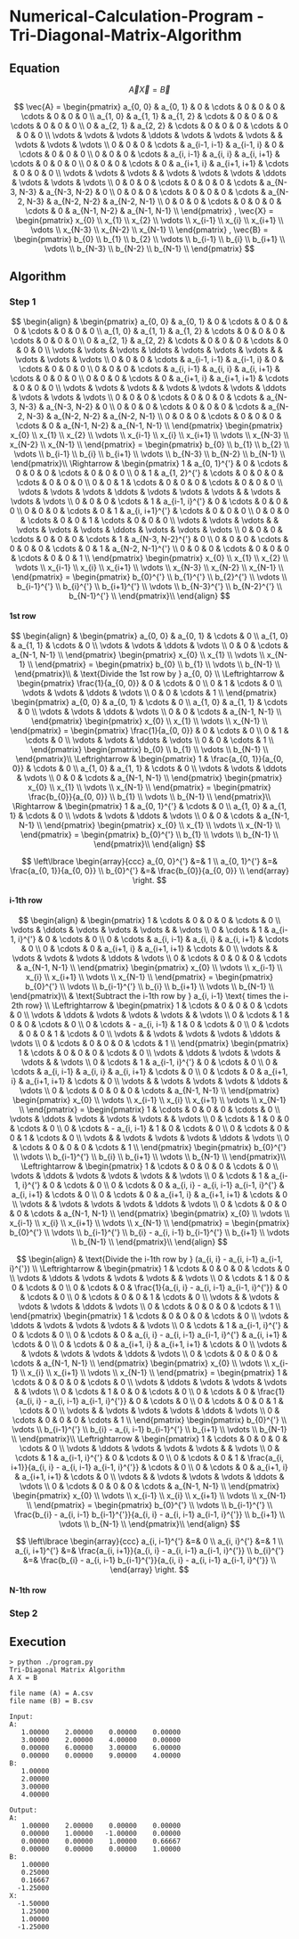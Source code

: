 # Numerical-Calculation-Program - Tri-Diagonal-Matrix-Algorithm
## Equation


$$
\vec{A} \vec{X} = \vec{B}
$$

$$
\vec{A} =
\begin{pmatrix}
	a_{0, 0}	& a_{0, 1}	& 0		& \cdots	& 0		& 0		& 0		& \cdots	& 0		& 0		& 0		\\
	a_{1, 0}	& a_{1, 1}	& a_{1, 2}	& \cdots	& 0		& 0		& 0		& \cdots	& 0		& 0		& 0		\\
	0		& a_{2, 1}	& a_{2, 2}	& \cdots	& 0		& 0		& 0		& \cdots	& 0		& 0		& 0		\\
	\vdots		& \vdots	& \vdots	& \ddots	& \vdots	& \vdots	& \vdots	& 		& \vdots	& \vdots	& \vdots	\\
	0		& 0		& 0		& \cdots	& a_{i-1, i-1}	& a_{i-1, i}	& 0		& \cdots	& 0		& 0		& 0		\\
	0		& 0		& 0		& \cdots	& a_{i, i-1}	& a_{i, i}	& a_{i, i+1}	& \cdots	& 0		& 0		& 0		\\
	0		& 0		& 0		& \cdots	& 0		& a_{i+1, i}	& a_{i+1, i+1}	& \cdots	& 0		& 0		& 0		\\
	\vdots		& \vdots	& \vdots	& 		& \vdots	& \vdots	& \vdots	& \ddots	& \vdots	& \vdots	& \vdots	\\
	0		& 0		& 0		& \cdots	& 0		& 0		& 0		& \cdots	& a_{N-3, N-3}	& a_{N-3, N-2}	& 0		\\
	0		& 0		& 0		& \cdots	& 0		& 0		& 0		& \cdots	& a_{N-2, N-3}	& a_{N-2, N-2}	& a_{N-2, N-1}	\\
	0		& 0		& 0		& \cdots	& 0		& 0		& 0		& \cdots	& 0		& a_{N-1, N-2}	& a_{N-1, N-1}	\\
\end{pmatrix}
,
\vec{X} =
\begin{pmatrix}
	x_{0}	\\
	x_{1}	\\
	x_{2}	\\
	\vdots	\\
	x_{i-1}	\\
	x_{i}	\\
	x_{i+1}	\\
	\vdots	\\
	x_{N-3}	\\
	x_{N-2}	\\
	x_{N-1}	\\
\end{pmatrix}
,
\vec{B} =
\begin{pmatrix}
	b_{0}	\\
	b_{1}	\\
	b_{2}	\\
	\vdots	\\
	b_{i-1}	\\
	b_{i}	\\
	b_{i+1}	\\
	\vdots	\\
	b_{N-3}	\\
	b_{N-2}	\\
	b_{N-1}	\\
\end{pmatrix}
$$

## Algorithm
### Step 1
$$
\begin{align}
	& \begin{pmatrix}
		a_{0, 0}	& a_{0, 1}	& 0		& \cdots	& 0		& 0		& 0		& \cdots	& 0		& 0		& 0		\\
		a_{1, 0}	& a_{1, 1}	& a_{1, 2}	& \cdots	& 0		& 0		& 0		& \cdots	& 0		& 0		& 0		\\
		0		& a_{2, 1}	& a_{2, 2}	& \cdots	& 0		& 0		& 0		& \cdots	& 0		& 0		& 0		\\
		\vdots		& \vdots	& \vdots	& \ddots	& \vdots	& \vdots	& \vdots	& 		& \vdots	& \vdots	& \vdots	\\
		0		& 0		& 0		& \cdots	& a_{i-1, i-1}	& a_{i-1, i}	& 0		& \cdots	& 0		& 0		& 0		\\
		0		& 0		& 0		& \cdots	& a_{i, i-1}	& a_{i, i}	& a_{i, i+1}	& \cdots	& 0		& 0		& 0		\\
		0		& 0		& 0		& \cdots	& 0		& a_{i+1, i}	& a_{i+1, i+1}	& \cdots	& 0		& 0		& 0		\\
		\vdots		& \vdots	& \vdots	& 		& \vdots	& \vdots	& \vdots	& \ddots	& \vdots	& \vdots	& \vdots	\\
		0		& 0		& 0		& \cdots	& 0		& 0		& 0		& \cdots	& a_{N-3, N-3}	& a_{N-3, N-2}	& 0		\\
		0		& 0		& 0		& \cdots	& 0		& 0		& 0		& \cdots	& a_{N-2, N-3}	& a_{N-2, N-2}	& a_{N-2, N-1}	\\
		0		& 0		& 0		& \cdots	& 0		& 0		& 0		& \cdots	& 0		& a_{N-1, N-2}	& a_{N-1, N-1}	\\
	\end{pmatrix}
	\begin{pmatrix}
		x_{0}	\\
		x_{1}	\\
		x_{2}	\\
		\vdots	\\
		x_{i-1}	\\
		x_{i}	\\
		x_{i+1}	\\
		\vdots	\\
		x_{N-3}	\\
		x_{N-2}	\\
		x_{N-1}	\\
	\end{pmatrix}
	=
	\begin{pmatrix}
		b_{0}	\\
		b_{1}	\\
		b_{2}	\\
		\vdots	\\
		b_{i-1}	\\
		b_{i}	\\
		b_{i+1}	\\
		\vdots	\\
		b_{N-3}	\\
		b_{N-2}	\\
		b_{N-1}	\\
	\end{pmatrix}\\
	\Rightarrow &
	\begin{pmatrix}
		1		& a_{0, 1}^{'}	& 0		& \cdots	& 0		& 0			& 0			& \cdots	& 0		& 0			& 0			\\
		0		& 1		& a_{1, 2}^{'}	& \cdots	& 0		& 0			& 0			& \cdots	& 0		& 0			& 0			\\
		0		& 0		& 1		& \cdots	& 0		& 0			& 0			& \cdots	& 0		& 0			& 0			\\
		\vdots		& \vdots	& \vdots	& \ddots	& \vdots	& \vdots		& \vdots		& 		& \vdots	& \vdots		& \vdots		\\
		0		& 0		& 0		& \cdots	& 1		& a_{i-1, i}^{'}	& 0			& \cdots	& 0		& 0			& 0			\\
		0		& 0		& 0		& \cdots	& 0		& 1			& a_{i, i+1}^{'}	& \cdots	& 0		& 0			& 0			\\
		0		& 0		& 0		& \cdots	& 0		& 0			& 1			& \cdots	& 0		& 0			& 0			\\
		\vdots		& \vdots	& \vdots	& 		& \vdots	& \vdots		& \vdots		& \ddots	& \vdots	& \vdots		& \vdots		\\
		0		& 0		& 0		& \cdots	& 0		& 0			& 0			& \cdots	& 1		& a_{N-3, N-2}^{'}	& 0			\\
		0		& 0		& 0		& \cdots	& 0		& 0			& 0			& \cdots	& 0		& 1			& a_{N-2, N-1}^{'}	\\
		0		& 0		& 0		& \cdots	& 0		& 0			& 0			& \cdots	& 0		& 0			& 1			\\
	\end{pmatrix}
	\begin{pmatrix}
		x_{0}	\\
		x_{1}	\\
		x_{2}	\\
		\vdots	\\
		x_{i-1}	\\
		x_{i}	\\
		x_{i+1}	\\
		\vdots	\\
		x_{N-3}	\\
		x_{N-2}	\\
		x_{N-1}	\\
	\end{pmatrix}
	=
	\begin{pmatrix}
		b_{0}^{'}	\\
		b_{1}^{'}	\\
		b_{2}^{'}	\\
		\vdots		\\
		b_{i-1}^{'}	\\
		b_{i}^{'}	\\
		b_{i+1}^{'}	\\
		\vdots		\\
		b_{N-3}^{'}	\\
		b_{N-2}^{'}	\\
		b_{N-1}^{'}	\\
	\end{pmatrix}\\
\end{align}
$$

#### 1st row
$$
\begin{align}
	& \begin{pmatrix}
		a_{0, 0}	& a_{0, 1}	& \cdots	& 0		\\
		a_{1, 0}	& a_{1, 1}	& \cdots	& 0		\\
		\vdots		& \vdots	& \ddots	& \vdots	\\
		0		& 0		& \cdots	& a_{N-1, N-1}	\\
	\end{pmatrix}
	\begin{pmatrix}
		x_{0}	\\
		x_{1}	\\
		\vdots	\\
		x_{N-1}	\\
	\end{pmatrix}
	=
	\begin{pmatrix}
		b_{0}	\\
		b_{1}	\\
		\vdots	\\
		b_{N-1}	\\
	\end{pmatrix}\\
	& \text{Divide the 1st row by } a_{0, 0} \\
	\Leftrightarrow &
	\begin{pmatrix}
		\frac{1}{a_{0, 0}}	& 0		& \cdots	& 0		\\
		0			& 1		& \cdots	& 0		\\
		\vdots			& \vdots	& \ddots	& \vdots	\\
		0			& 0		& \cdots	& 1		\\
	\end{pmatrix}
	\begin{pmatrix}
		a_{0, 0}	& a_{0, 1}	& \cdots	& 0		\\
		a_{1, 0}	& a_{1, 1}	& \cdots	& 0		\\
		\vdots		& \vdots	& \ddots	& \vdots	\\
		0		& 0		& \cdots	& a_{N-1, N-1}	\\
	\end{pmatrix}
	\begin{pmatrix}
		x_{0}	\\
		x_{1}	\\
		\vdots	\\
		x_{N-1}	\\
	\end{pmatrix}
	=
	\begin{pmatrix}
		\frac{1}{a_{0, 0}}	& 0		& \cdots	& 0		\\
		0			& 1		& \cdots	& 0		\\
		\vdots			& \vdots	& \ddots	& \vdots	\\
		0			& 0		& \cdots	& 1		\\
	\end{pmatrix}
	\begin{pmatrix}
		b_{0}	\\
		b_{1}	\\
		\vdots	\\
		b_{N-1}	\\
	\end{pmatrix}\\
	\Leftrightarrow &
	\begin{pmatrix}
		1		& \frac{a_{0, 1}}{a_{0, 0}}	& \cdots	& 0		\\
		a_{1, 0}	& a_{1, 1}			& \cdots	& 0		\\
		\vdots		& \vdots			& \ddots	& \vdots	\\
		0		& 0				& \cdots	& a_{N-1, N-1}	\\
	\end{pmatrix}
	\begin{pmatrix}
		x_{0}	\\
		x_{1}	\\
		\vdots	\\
		x_{N-1}	\\
	\end{pmatrix}
	=
	\begin{pmatrix}
		\frac{b_{0}}{a_{0, 0}}	\\
		b_{1}			\\
		\vdots			\\
		b_{N-1}			\\
	\end{pmatrix}\\
	\Rightarrow &
	\begin{pmatrix}
		1		& a_{0, 1}^{'}	& \cdots	& 0		\\
		a_{1, 0}	& a_{1, 1}	& \cdots	& 0		\\
		\vdots		& \vdots	& \ddots	& \vdots	\\
		0		& 0		& \cdots	& a_{N-1, N-1}	\\
	\end{pmatrix}
	\begin{pmatrix}
		x_{0}	\\
		x_{1}	\\
		\vdots	\\
		x_{N-1}	\\
	\end{pmatrix}
	=
	\begin{pmatrix}
		b_{0}^{'}		\\
		b_{1}			\\
		\vdots			\\
		b_{N-1}			\\
	\end{pmatrix}\\
\end{align}
$$

$$
\left\lbrace
\begin{array}{ccc}
	a_{0, 0}^{'}	&=& 1				\\
	a_{0, 1}^{'}	&=& \frac{a_{0, 1}}{a_{0, 0}}	\\
	b_{0}^{'}	&=& \frac{b_{0}}{a_{0, 0}}	\\
\end{array}
\right.
$$

#### i-1th row
$$
\begin{align}
	& \begin{pmatrix}
		1	& \cdots	& 0		& 0			& 0		& \cdots	& 0		\\
		\vdots	& \ddots	& \vdots	& \vdots		& \vdots	& 		& \vdots	\\
		0	& \cdots	& 1		& a_{i-1, i}^{'}	& 0		& \cdots	& 0		\\
		0	& \cdots	& a_{i, i-1}	& a_{i, i}		& a_{i, i+1}	& \cdots	& 0		\\
		0	& \cdots	& 0		& a_{i+1, i}		& a_{i+1, i+1}	& \cdots	& 0		\\
		\vdots	& 		& \vdots	& \vdots		& \vdots	& \ddots	& \vdots	\\
		0	& \cdots	& 0		& 0			& 0		& \cdots	& a_{N-1, N-1}	\\
	\end{pmatrix}
	\begin{pmatrix}
		x_{0}	\\
		\vdots	\\
		x_{i-1}	\\
		x_{i}	\\
		x_{i+1}	\\
		\vdots	\\
		x_{N-1}	\\
	\end{pmatrix}
	=
	\begin{pmatrix}
		b_{0}^{'}	\\
		\vdots		\\
		b_{i-1}^{'}	\\
		b_{i}		\\
		b_{i+1}		\\
		\vdots		\\
		b_{N-1}		\\
	\end{pmatrix}\\
	& \text{Subtract the i-1th row by } a_{i, i-1} \text{ times the i-2th row}	\\
	\Leftrightarrow &
	\begin{pmatrix}
		1	& \cdots	& 0		& 0		& 0		& \cdots	& 0		\\
		\vdots	& \ddots	& \vdots	& \vdots	& \vdots	& 		& \vdots	\\
		0	& \cdots	& 1		& 0		& 0		& \cdots	& 0		\\
		0	& \cdots	& - a_{i, i-1}	& 1		& 0		& \cdots	& 0		\\
		0	& \cdots	& 0		& 0		& 1		& \cdots	& 0		\\
		\vdots	& 		& \vdots	& \vdots	& \vdots	& \ddots	& \vdots	\\
		0	& \cdots	& 0		& 0		& 0		& \cdots	& 1		\\
	\end{pmatrix}
	\begin{pmatrix}
		1	& \cdots	& 0		& 0			& 0		& \cdots	& 0		\\
		\vdots	& \ddots	& \vdots	& \vdots		& \vdots	& 		& \vdots	\\
		0	& \cdots	& 1		& a_{i-1, i}^{'}	& 0		& \cdots	& 0		\\
		0	& \cdots	& a_{i, i-1}	& a_{i, i}		& a_{i, i+1}	& \cdots	& 0		\\
		0	& \cdots	& 0		& a_{i+1, i}		& a_{i+1, i+1}	& \cdots	& 0		\\
		\vdots	& 		& \vdots	& \vdots		& \vdots	& \ddots	& \vdots	\\
		0	& \cdots	& 0		& 0			& 0		& \cdots	& a_{N-1, N-1}	\\
	\end{pmatrix}
	\begin{pmatrix}
		x_{0}	\\
		\vdots	\\
		x_{i-1}	\\
		x_{i}	\\
		x_{i+1}	\\
		\vdots	\\
		x_{N-1}	\\
	\end{pmatrix}
	=
	\begin{pmatrix}
		1	& \cdots	& 0		& 0		& 0		& \cdots	& 0		\\
		\vdots	& \ddots	& \vdots	& \vdots	& \vdots	& 		& \vdots	\\
		0	& \cdots	& 1		& 0		& 0		& \cdots	& 0		\\
		0	& \cdots	& - a_{i, i-1}	& 1		& 0		& \cdots	& 0		\\
		0	& \cdots	& 0		& 0		& 1		& \cdots	& 0		\\
		\vdots	& 		& \vdots	& \vdots	& \vdots	& \ddots	& \vdots	\\
		0	& \cdots	& 0		& 0		& 0		& \cdots	& 1		\\
	\end{pmatrix}
	\begin{pmatrix}
		b_{0}^{'}	\\
		\vdots		\\
		b_{i-1}^{'}	\\
		b_{i}		\\
		b_{i+1}		\\
		\vdots		\\
		b_{N-1}		\\
	\end{pmatrix}\\
	\Leftrightarrow &
	\begin{pmatrix}
		1	& \cdots	& 0		& 0					& 0		& \cdots	& 0		\\
		\vdots	& \ddots	& \vdots	& \vdots				& \vdots	& 		& \vdots	\\
		0	& \cdots	& 1		& a_{i-1, i}^{'}			& 0		& \cdots	& 0		\\
		0	& \cdots	& 0		& a_{i, i} - a_{i, i-1} a_{i-1, i}^{'}	& a_{i, i+1}	& \cdots	& 0		\\
		0	& \cdots	& 0		& a_{i+1, i}				& a_{i+1, i+1}	& \cdots	& 0		\\
		\vdots	& 		& \vdots	& \vdots				& \vdots	& \ddots	& \vdots	\\
		0	& \cdots	& 0		& 0					& 0		& \cdots	& a_{N-1, N-1}	\\
	\end{pmatrix}
	\begin{pmatrix}
		x_{0}	\\
		\vdots	\\
		x_{i-1}	\\
		x_{i}	\\
		x_{i+1}	\\
		\vdots	\\
		x_{N-1}	\\
	\end{pmatrix}
	=
	\begin{pmatrix}
		b_{0}^{'}			\\
		\vdots				\\
		b_{i-1}^{'}			\\
		b_{i} - a_{i, i-1} b_{i-1}^{'}	\\
		b_{i+1}				\\
		\vdots				\\
		b_{N-1}				\\
	\end{pmatrix}\\
\end{align}
$$

$$
\begin{align}
	& \text{Divide the i-1th row by } (a_{i, i} - a_{i, i-1} a_{i-1, i}^{'})	\\
	\Leftrightarrow &
	\begin{pmatrix}
		1	& \cdots	& 0		& 0							& 0		& \cdots	& 0		\\
		\vdots	& \ddots	& \vdots	& \vdots						& \vdots	& 		& \vdots	\\
		0	& \cdots	& 1		& 0							& 0		& \cdots	& 0		\\
		0	& \cdots	& 0		& \frac{1}{a_{i, i} - a_{i, i-1} a_{i-1, i}^{'}}	& 0		& \cdots	& 0		\\
		0	& \cdots	& 0		& 0							& 1		& \cdots	& 0		\\
		\vdots	& 		& \vdots	& \vdots						& \vdots	& \ddots	& \vdots	\\
		0	& \cdots	& 0		& 0							& 0		& \cdots	& 1		\\
	\end{pmatrix}
	\begin{pmatrix}
		1	& \cdots	& 0		& 0					& 0		& \cdots	& 0		\\
		\vdots	& \ddots	& \vdots	& \vdots				& \vdots	& 		& \vdots	\\
		0	& \cdots	& 1		& a_{i-1, i}^{'}			& 0		& \cdots	& 0		\\
		0	& \cdots	& 0		& a_{i, i} - a_{i, i-1} a_{i-1, i}^{'}	& a_{i, i+1}	& \cdots	& 0		\\
		0	& \cdots	& 0		& a_{i+1, i}				& a_{i+1, i+1}	& \cdots	& 0		\\
		\vdots	& 		& \vdots	& \vdots				& \vdots	& \ddots	& \vdots	\\
		0	& \cdots	& 0		& 0					& 0		& \cdots	& a_{N-1, N-1}	\\
	\end{pmatrix}
	\begin{pmatrix}
		x_{0}	\\
		\vdots	\\
		x_{i-1}	\\
		x_{i}	\\
		x_{i+1}	\\
		\vdots	\\
		x_{N-1}	\\
	\end{pmatrix}
	=
	\begin{pmatrix}
		1	& \cdots	& 0		& 0							& 0		& \cdots	& 0		\\
		\vdots	& \ddots	& \vdots	& \vdots						& \vdots	& 		& \vdots	\\
		0	& \cdots	& 1		& 0							& 0		& \cdots	& 0		\\
		0	& \cdots	& 0		& \frac{1}{a_{i, i} - a_{i, i-1} a_{i-1, i}^{'}}	& 0		& \cdots	& 0		\\
		0	& \cdots	& 0		& 0							& 1		& \cdots	& 0		\\
		\vdots	& 		& \vdots	& \vdots						& \vdots	& \ddots	& \vdots	\\
		0	& \cdots	& 0		& 0							& 0		& \cdots	& 1		\\
	\end{pmatrix}
	\begin{pmatrix}
		b_{0}^{'}			\\
		\vdots				\\
		b_{i-1}^{'}			\\
		b_{i} - a_{i, i-1} b_{i-1}^{'}	\\
		b_{i+1}				\\
		\vdots				\\
		b_{N-1}				\\
	\end{pmatrix}\\
	\Leftrightarrow &
	\begin{pmatrix}
		1	& \cdots	& 0		& 0			& 0								& \cdots	& 0		\\
		\vdots	& \ddots	& \vdots	& \vdots		& \vdots							& 		& \vdots	\\
		0	& \cdots	& 1		& a_{i-1, i}^{'}	& 0								& \cdots	& 0		\\
		0	& \cdots	& 0		& 1			& \frac{a_{i, i+1}}{a_{i, i} - a_{i, i-1} a_{i-1, i}^{'}}	& \cdots	& 0		\\
		0	& \cdots	& 0		& a_{i+1, i}		& a_{i+1, i+1}							& \cdots	& 0		\\
		\vdots	& 		& \vdots	& \vdots		& \vdots							& \ddots	& \vdots	\\
		0	& \cdots	& 0		& 0			& 0								& \cdots	& a_{N-1, N-1}	\\
	\end{pmatrix}
	\begin{pmatrix}
		x_{0}	\\
		\vdots	\\
		x_{i-1}	\\
		x_{i}	\\
		x_{i+1}	\\
		\vdots	\\
		x_{N-1}	\\
	\end{pmatrix}
	=
	\begin{pmatrix}
		b_{0}^{'}									\\
		\vdots										\\
		b_{i-1}^{'}									\\
		\frac{b_{i} - a_{i, i-1} b_{i-1}^{'}}{a_{i, i} - a_{i, i-1} a_{i-1, i}^{'}}	\\
		b_{i+1}										\\
		\vdots										\\
		b_{N-1}										\\
	\end{pmatrix}\\
\end{align}
$$

$$
\left\lbrace
\begin{array}{ccc}
	a_{i, i-1}^{'}	&=& 0										\\
	a_{i, i}^{'}	&=& 1										\\
	a_{i, i+1}^{'}	&=& \frac{a_{i, i+1}}{a_{i, i} - a_{i, i-1} a_{i-1, i}^{'}}			\\
	b_{i}^{'}	&=& \frac{b_{i} - a_{i, i-1} b_{i-1}^{'}}{a_{i, i} - a_{i, i-1} a_{i-1, i}^{'}}	\\
\end{array}
\right.
$$

#### N-1th row



### Step 2



## Execution
```
> python ./program.py
Tri-Diagonal Matrix Algorithm
A X = B

file name (A) = A.csv
file name (B) = B.csv

Input:
A:
   1.00000    2.00000    0.00000    0.00000
   3.00000    2.00000    4.00000    0.00000
   0.00000    6.00000    3.00000    6.00000
   0.00000    0.00000    9.00000    4.00000
B:
   1.00000
   2.00000
   3.00000
   4.00000

Output:
A:
   1.00000    2.00000    0.00000    0.00000
   0.00000    1.00000   -1.00000    0.00000
   0.00000    0.00000    1.00000    0.66667
   0.00000    0.00000    0.00000    1.00000
B:
   1.00000
   0.25000
   0.16667
  -1.25000
X:
  -1.50000
   1.25000
   1.00000
  -1.25000
```
